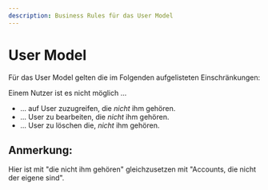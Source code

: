 ```yaml
---
description: Business Rules für das User Model
---
```


# User Model

Für das User Model gelten die im Folgenden aufgelisteten Einschränkungen:

Einem Nutzer ist es nicht möglich ...

* ... auf User zuzugreifen, die _nicht_ ihm gehören.
* ... User zu bearbeiten, die _nicht_ ihm gehören.
* ... User zu löschen die, _nicht_ ihm gehören.

## Anmerkung:

Hier ist mit "die nicht ihm gehören" gleichzusetzen mit "Accounts, die nicht der eigene sind".

